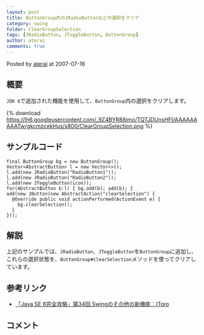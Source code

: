 ```yaml
---
layout: post
title: ButtonGroup内のJRadioButtonなどの選択をクリア
category: swing
folder: ClearGroupSelection
tags: [JRadioButton, JToggleButton, ButtonGroup]
author: aterai
comments: true
---
```


Posted by [aterai](http://terai.xrea.jp/aterai.html) at 2007-07-16

## 概要
`JDK 6`で追加された機能を使用して、`ButtonGroup`内の選択をクリアします。

{% download https://lh6.googleusercontent.com/_9Z4BYR88imo/TQTJDUnsHFI/AAAAAAAAATw/gkcmzcekHus/s800/ClearGroupSelection.png %}

## サンプルコード
<pre class="prettyprint"><code>final ButtonGroup bg = new ButtonGroup();
Vector&lt;AbstractButton&gt; l = new Vector&lt;&gt;();
l.add(new JRadioButton("RadioButton1"));
l.add(new JRadioButton("RadioButton2"));
l.add(new JToggleButton(icon));
for(AbstractButton b:l) { bg.add(b); add(b); }
add(new JButton(new AbstractAction("clearSelection") {
  @Override public void actionPerformed(ActionEvent e) {
    bg.clearSelection();
  }
}));
</code></pre>

## 解説
上記のサンプルでは、`JRadioButton`、`JToggleButton`を`ButtonGroup`に追加し、これらの選択状態を、`ButtonGroup#clearSelection`メソッドを使ってクリアしています。

## 参考リンク
- [「Java SE 6完全攻略」第34回 Swingのその他の新機能：ITpro](http://itpro.nikkeibp.co.jp/article/COLUMN/20070622/275590/)

<!-- dummy comment line for breaking list -->

## コメント
